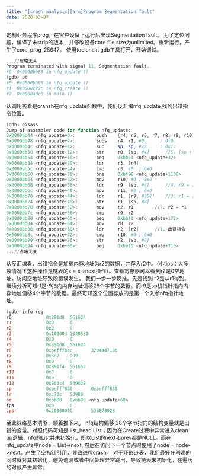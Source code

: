 ```yaml
---
title: "[crash analysis][arm]Program Segmentation fault"
date: 2020-03-07
---
```

定制业务程序prog，在客户设备上运行后出现Segmentation fault。
为了定位问题，编译了未strip的版本，并修改设备core file size为unlimited。重新运行，产生了core_prog_25647。
使用toolchain gdb工具打开，开始调试。

```powershell
...//省略无关
Program terminated with signal 11, Segmentation fault.
#0  0x0000bb88 in nfq_update ()
(gdb) bt
#0  0x0000bb88 in nfq_update ()
#1  0x0000c72c in nfq_create ()
#2  0x0000ade0 in main ()
```
从调用栈看是cransh在nfq_update函数中，我们反汇编nfq_update,找到出错指令位置。

```powershell
(gdb) disass
Dump of assembler code for function nfq_update:
0x0000bb44 <nfq_update+0>:        push    {r4, r5, r6, r7, r8, r9, r10, r11, lr}
0x0000bb48 <nfq_update+4>:        subs    r4, r1, #0      ; 0x0
0x0000bb4c <nfq_update+8>:        sub     sp, sp, #28     ; 0x1c
0x0000bb50 <nfq_update+12>:       str     r0, [sp, #4]		//5. [sp + 4] = r0, 第一个入参
0x0000bb54 <nfq_update+16>:       beq     0xbb64 <nfq_update+32>
0x0000bb58 <nfq_update+20>:       ldr     r3, [r4]
0x0000bb5c <nfq_update+24>:       cmp     r3, #0  ; 0x0
0x0000bb60 <nfq_update+28>:       bne     0xbf98 <nfq_update+1108>
0x0000bb64 <nfq_update+32>:       mov     r10, #0 ; 0x0
0x0000bb68 <nfq_update+36>:       ldr     r9, [sp, #4]		//4. r9 = [sp + 4]
0x0000bb6c <nfq_update+40>:       mov     r11, #0 ; 0x0
0x0000bb70 <nfq_update+44>:       ldr     r1, [r9, #28]!	//3. r1 = [r9 + 28]，感叹号表示r9会更新为r9 + 28
0x0000bb74 <nfq_update+48>:       str     r1, [sp, #8]
0x0000bb78 <nfq_update+52>:       mov     r2, r1		//2. r2 = r1
0x0000bb7c <nfq_update+56>:       cmp     r9, r2
0x0000bb80 <nfq_update+60>:       beq     0xbbf0 <nfq_update+172>
0x0000bb84 <nfq_update+64>:       mov     r8, r2
0x0000bb88 <nfq_update+68>:       ldr     r2, [r2]		//1. 出错指令
0x0000bb8c <nfq_update+72>:       cmp     r10, #0 ; 0x0
0x0000bb90 <nfq_update+76>:       str     r2, [sp, #8]
0x0000bb94 <nfq_update+80>:       beq     0xbe10 <nfq_update+716>
...//省略无关
```
从反汇编看，出错指令是加载内存地址为r2的数据，并存入r2中。（小tips：大多数情况下这种操作是链表的x = x->next操作）。查看寄存器可以看到r2是0空地址，访问空地址导致段错误发生。
我们一步一步反推。先是找到 r2是从r1得到。继续分析可知r1是r9指向内存地址偏移28个字节的数据。而r9是sp栈指针指向内存地址偏移4个字节的数据。最终可知这个位置存放的是第一个入参nfq指针地址。

```powershell
(gdb) info reg
r0             0x891d8  561624
r1             0x0      0
r2             0x0      0
r3             0x100004 1048580
r4             0x0      0
r5             0x891d8  561624
r6             0xbefffbcc       3204447180
r7             0x3e7    999
r8             0x0      0
r9             0x891f4  561652
r10            0x0      0
r11            0x0      0
r12            0x863c4  549828
sp             0xbefff830       0xbefff830
lr             0xc72c   50988
pc             0xbb88   0xbb88 <nfq_update+68>
fps            0x0      0
cpsr           0x20000010       536870928
```
至此脉络基本清晰，顺着推下来， nfq结构偏移 28个字节指向的结构变量就是出错的变量。对照代码可知是
list_head List；因为在Create过程中异常进入clean up逻辑，nfq的List并未初始化，所以List的next和prev都是NULL。而在nfq_update中node = List->next, 然后在访问下一个节点时使用了node = node->next。产生了空指针引用，导致进程crash。
对于环形链表，我们最好在创建的同时就对其初始化，避免遗漏或者中间处理异常跳出，导致链表未初始化，在遍历的时候产生异常。
